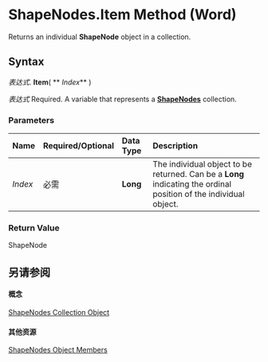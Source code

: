 
# ShapeNodes.Item Method (Word)

Returns an individual  **ShapeNode** object in a collection.


## Syntax

 _表达式_. **Item**( ** _Index_** )

 _表达式_ Required. A variable that represents a **[ShapeNodes](f2e13db2-102f-1a14-fd7a-d179f63e513e.md)** collection.


### Parameters



|**Name**|**Required/Optional**|**Data Type**|**Description**|
|:-----|:-----|:-----|:-----|
| _Index_|必需|**Long**|The individual object to be returned. Can be a  **Long** indicating the ordinal position of the individual object.|

### Return Value

ShapeNode


## 另请参阅


#### 概念


[ShapeNodes Collection Object](f2e13db2-102f-1a14-fd7a-d179f63e513e.md)
#### 其他资源


[ShapeNodes Object Members](http://msdn.microsoft.com/library/1c404c66-24ad-0e6d-2135-ebe5857bfb23%28Office.15%29.aspx)